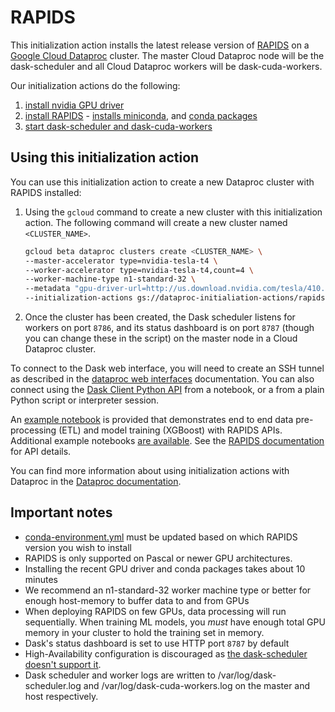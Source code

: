 # RAPIDS

This initialization action installs the latest release version of [RAPIDS](https://rapids.ai/) on a [Google Cloud Dataproc](https://cloud.google.com/dataproc) cluster. The master Cloud Dataproc node will be the dask-scheduler and all Cloud Dataproc workers will be dask-cuda-workers.

Our initialization actions do the following:
1. [install nvidia GPU driver](install-gpu-driver.sh)
2. [install RAPIDS](install-rapids.sh) - [installs miniconda](https://github.com/GoogleCloudPlatform/dataproc-initialization-actions/tree/master/conda), and [conda packages](conda-environment.yml)
3. [start dask-scheduler and dask-cuda-workers](start-dask.sh)

## Using this initialization action
You can use this initialization action to create a new Dataproc cluster with RAPIDS installed:

1. Using the `gcloud` command to create a new cluster with this initialization action. The following command will create a new cluster named `<CLUSTER_NAME>`.

    ```bash
    gcloud beta dataproc clusters create <CLUSTER_NAME> \
    --master-accelerator type=nvidia-tesla-t4 \
    --worker-accelerator type=nvidia-tesla-t4,count=4 \
    --worker-machine-type n1-standard-32 \
    --metadata "gpu-driver-url=http://us.download.nvidia.com/tesla/410.104/NVIDIA-Linux-x86_64-410.104.run,gpu-driver=NVIDIA-Linux-x86_64-410.104.run" \
    --initialization-actions gs://dataproc-initialiation-actions/rapids/install-gpu-driver.sh,gs://dataproc-initialization-actions/rapids/install-rapids.sh,gs://dataproc-initialization-actions/rapids/start-dask.sh
    ```

1. Once the cluster has been created, the Dask scheduler listens for workers on port `8786`, and its status dashboard is on port `8787` (though you can change these in the script) on the master node in a Cloud Dataproc cluster.

To connect to the Dask web interface, you will need to create an SSH tunnel as described in the [dataproc web interfaces](https://cloud.google.com/dataproc/cluster-web-interfaces) documentation. You can also connect using the [Dask Client Python API](http://distributed.dask.org/en/latest/client.html) from a notebook, or a from a plain Python script or interpreter session.

An [example notebook](notebooks/NYCTaxi-E2E.ipynb) is provided that demonstrates end to end data pre-processing (ETL) and model training (XGBoost) with RAPIDS APIs. Additional example notebooks [are available](https://github.com/rapidsai/notebooks). See the [RAPIDS documentation](https://docs.rapids.ai/) for API details.

You can find more information about using initialization actions with Dataproc in the [Dataproc documentation](https://cloud.google.com/dataproc/init-actions).

## Important notes
* [conda-environment.yml](conda-environment.yml) must be updated based on which RAPIDS version you wish to install
* RAPIDS is only supported on Pascal or newer GPU architectures.
* Installing the recent GPU driver and conda packages takes about 10 minutes
* We recommend an n1-standard-32 worker machine type or better for enough host-memory to buffer data to and from GPUs
* When deploying RAPIDS on few GPUs, data processing will run sequentially. When training ML models, you _must_ have enough total GPU memory in your cluster to hold the training set in memory.
* Dask's status dashboard is set to use HTTP port `8787` by default
* High-Availability configuration is discouraged as [the dask-scheduler doesn't support it](https://github.com/dask/distributed/issues/1072).
* Dask scheduler and worker logs are written to /var/log/dask-scheduler.log and /var/log/dask-cuda-workers.log on the master and host respectively.
